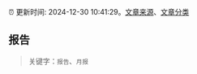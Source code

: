 :alarm_clock: 更新时间: 2024-12-30 10:41:29。[文章来源](/README.md)、[文章分类](/TAGS.md)

## 报告


> 关键字：`报告`、`月报`



